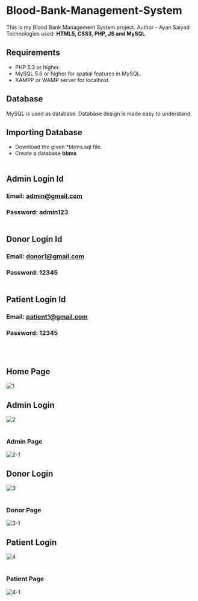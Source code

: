 # Blood-Bank-Management-System
This is my Blood Bank Management System project. Author - Ayan Saiyad  &nbsp;
Technologies used:  **HTML5, CSS3, PHP, JS and MySQL**  &nbsp;
## Requirements
  - PHP 5.3 or higher.
  - MySQL 5.6 or higher for spatial features in MySQL.
  - XAMPP or WAMP server for localhost. 
 &nbsp;
## Database
MySQL is used as database. Database design is made easy to understand.
## Importing Database
- Download the given \*bbms.sql file.
- Create a database **bbms**
    <br><br>
 ## Admin Login Id
 ### Email: admin@gmail.com
 ### Password: admin123 <br><br>
 ## Donor Login Id
 ### Email: donor1@gmail.com
 ### Password: 12345 <br><br>
 ## Patient Login Id
 ### Email: patient1@gmail.com
 ### Password: 12345
   <br><br>
 ## Home Page 
![1](https://github.com/ayansaiyad5/Blood-Bank-Management-System/assets/128246353/11b770c3-334d-4c78-ae5e-5ff2355f178b)
 &nbsp;
## Admin Login
![2](https://github.com/ayansaiyad5/Blood-Bank-Management-System/assets/128246353/2d393b45-2d02-4413-ba54-572b01969441)
<br><br>
 ### Admin Page
![2-1](https://github.com/ayansaiyad5/Blood-Bank-Management-System/assets/128246353/3a717ed8-5df3-4aa0-b2a1-5d53aa157f16)
 &nbsp;
 ## Donor Login
![3](https://github.com/ayansaiyad5/Blood-Bank-Management-System/assets/128246353/b321f468-48ef-45f3-b063-53ad620358b2)
<br><br>
### Donor Page
![3-1](https://github.com/ayansaiyad5/Blood-Bank-Management-System/assets/128246353/769a25f5-65bf-499c-8990-76ba3a208c96)
 &nbsp;
 ## Patient Login
![4](https://github.com/ayansaiyad5/Blood-Bank-Management-System/assets/128246353/25967195-48eb-42bf-903e-c5a94d9aea6e)
<br><br>
### Patient Page
![4-1](https://github.com/ayansaiyad5/Blood-Bank-Management-System/assets/128246353/6e81994e-b443-412d-9dc4-32d7f9652a0a)


